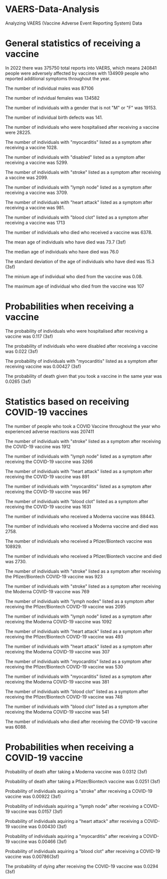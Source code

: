 # VAERS-Data-Analysis
Analyzing VAERS (Vaccine Adverse Event Reporting System) Data

# General statistics of receiving a vaccine

In 2022 there was 375750 total reports into VAERS, which means 240841 people were adversely affected by vaccines with 134909 people who reported additional symptoms throughout the year. 

The number of individual males was 87106 

The number of indvidual females was 134582

The number of individuals with a gender that is not "M" or "F" was 19153.

The number of individual birth defects was 141.

The number of individuals who were hospitalised after receiving a vaccine were 28225. 

The number of individuals with "myocarditis" listed as a symptom after receiving a vaccine 1028.

The number of individuals with "disabled" listed as a symptom after receiving a vaccine was 5299.

The number of individuals with "stroke" listed as a symptom after receiving a vaccine was 2099.

The number of individuals with "lymph node" listed as a symptom after receiving a vaccine was 3709.

The number of individuals with "heart attack" listed as a symptom after receiving a vaccine was 981.

The number of individuals with "blood clot" listed as a symptom after receiving a vaccine was 1713

The number of individuals who died who received a vaccine was 6378.

The mean age of individuals who have died was 73.7 (3sf)

The median age of individuals who have died was 76.0 

The standard deviation of the age of individuals who have died was 15.3 (3sf)

The minium age of individual who died from the vaccine was 0.08.

The maximum age of individual who died from the vaccine was 107

# Probabilities when receiving a vaccine

The probability of individuals who were hospitalised after receiving a vaccine was 0.117 (3sf)

The probability of individuals who were disabled after receiving a vaccine was 0.022 (3sf)

The probability of individuals with "myocarditis" listed as a symptom after receiving vaccine was 0.00427 (3sf)

The probability of death given that you took a vaccine in the same year was 0.0265 (3sf)

# Statistics based on receiving COVID-19 vaccines

The number of people who took a COVID Vaccine throughout the year who experienced adverse reactions  was 207411

The number of individuals with "stroke" listed as a symptom after receiving the COVID-19 vaccine was 1912

The number of individuals with "lymph node" listed as a symptom after receiving the COVID-19 vaccine was 3266

The number of individuals with "heart attack" listed as a symptom after receiving the COVID-19 vaccine was 891

The number of individuals with "myocarditis" listed as a symptom after receiving the COVID-19 vaccine was 967

The number of individuals with "blood clot" listed as a symptom after receiving the COVID-19 vaccine was 1631

The number of individuals who received a Moderna vaccine was 88443.

The number of individuals who received a Moderna vaccine and died was 2758.

The number of individuals who received a Pfizer/Biontech vaccine was 108929.

The number of individuals who received a Pfizer/Biontech vaccine and died was 2730.

The number of individuals with "stroke" listed as a symptom after receiving the Pfizer/Biontech COVID-19 vaccine was 923

The number of individuals with "stroke" listed as a symptom after receiving the Moderna COVID-19 vaccine was 769

The number of individuals with "lymph nodes" listed as a symptom after receiving the Pfizer/Biontech COVID-19 vaccine was 2095

The number of individuals with "lymph node" listed as a symptom after receiving the Moderna COVID-19 vaccine was 1092

The number of individuals with "heart attack" listed as a symptom after receiving the Pfizer/Biontech COVID-19 vaccine was 493

The number of individuals with "heart attack" listed as a symptom after receiving the Moderna COVID-19 vaccine was 307

The number of individuals with "myocarditis" listed as a symptom after receiving the Pfizer/Biontech COVID-19 vaccine was 530

The number of individuals with "myocarditis" listed as a symptom after receiving the Moderna COVID-19 vaccine was 381

The number of individuals with "blood clot" listed as a symptom after receiving the Pfizer/Biontech COVID-19 vaccine was 748

The number of individuals with "blood clot" listed as a symptom after receiving the Moderna COVID-19 vaccine was 541

The number of individuals who died after receiving the COVID-19 vaccine was 6088.


# Probabilities when receiving a COVID-19 vaccine

Probability of death after taking a Moderna vaccine was 0.0312 (3sf)

Probability of death after taking a Pfizer/Biontech vaccine was 0.0251 (3sf)

Probability of individuals aquiring a "stroke" after receiving a COVID-19 vaccine was 0.00922 (3sf)

Probability of individuals aquiring a "lymph node" after receiving a COVID-19 vaccine was 0.0157 (3sf)

Probability of individuals aquiring a "heart attack" after receiving a COVID-19 vaccine was 0.00430 (3sf)

Probability of individuals aquiring a "myocarditis" after receiving a COVID-19 vaccine was 0.00466 (3sf)

Probability of individuals aquiring a "blood clot" after receiving a COVID-19 vaccine was 0.00786(3sf)

The probability of dying after receiving the COVID-19 vaccine was 0.0294 (3sf)



